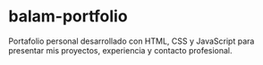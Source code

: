 # balam-portfolio
Portafolio personal desarrollado con HTML, CSS y JavaScript para presentar mis proyectos, experiencia y contacto profesional.
